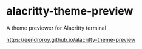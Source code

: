 # alacritty-theme-preview
A theme previewer for Alacritty terminal


https://eendroroy.github.io/alacritty-theme-preview
